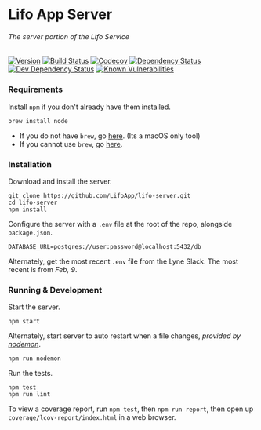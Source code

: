 # Lifo App Server
###### The server portion of the Lifo Service

[![Version][version-img]][version-url]
[![Build Status][build-img]][build-url]
[![Codecov][codecov-img]][codecov-url]
[![Dependency Status][dependency-img]][dependency-url]
[![Dev Dependency Status][dev-dependency-img]][dev-dependency-url]
[![Known Vulnerabilities][snyk-img]][snyk-url]

### Requirements
Install `npm` if you don't already have them installed.
```
brew install node
```

- If you do not have `brew`, go [here](http://brew.sh). (Its a macOS only tool)
- If you cannot use `brew`, go [here](https://nodejs.org/en/).

### Installation
Download and install the server.
```
git clone https://github.com/LifoApp/lifo-server.git
cd lifo-server
npm install
```

Configure the server with a `.env` file at the root of the repo, alongside `package.json`.
```
DATABASE_URL=postgres://user:password@localhost:5432/db
```

Alternately, get the most recent `.env` file from the Lyne Slack. The most recent is from _Feb, 9_.

### Running & Development
Start the server.
```
npm start
```

Alternately, start server to auto restart when a file changes, _provided by [nodemon](https://github.com/remy/nodemon/)_.
```
npm run nodemon
```

Run the tests.
```
npm test
npm run lint
```

To view a coverage report, run `npm test`, then `npm run report`, then open up `coverage/lcov-report/index.html` in a web browser.

[version-img]: https://img.shields.io/badge/version-alpha%201-red.svg
[version-url]: https://github.com/LifoApp/lifo-server

[build-img]: https://travis-ci.org/LifoApp/lifo-server.svg?branch=master
[build-url]: https://travis-ci.org/LifoApp/lifo-server

[codecov-img]: https://codecov.io/gh/LifoApp/lifo-server/branch/master/graph/badge.svg
[codecov-url]: https://codecov.io/gh/LifoApp/lifo-server

[dependency-img]: https://david-dm.org/LifoApp/lifo-server.svg
[dependency-url]: https://david-dm.org/LifoApp/lifo-server

[dev-dependency-img]: https://david-dm.org/LifoApp/lifo-server/dev-status.svg
[dev-dependency-url]: https://david-dm.org/LifoApp/lifo-server?type=dev

[snyk-img]: https://snyk.io/test/github/LifoApp/lifo-server.git/badge.svg
[snyk-url]: https://snyk.io/test/github/LifoApp/lifo-server.git
